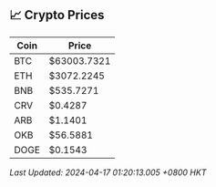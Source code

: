 ## 📈 Crypto Prices

| Coin | Price |
| ---- | ----- |
| BTC | $63003.7321 |
| ETH | $3072.2245 |
| BNB | $535.7271 |
| CRV | $0.4287 |
| ARB | $1.1401 |
| OKB | $56.5881 |
| DOGE | $0.1543 |

_Last Updated: 2024-04-17 01:20:13.005 +0800 HKT_